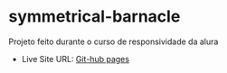 # symmetrical-barnacle
Projeto feito durante o curso de responsividade da alura

- Live Site URL: [Git-hub pages](https://nayseboy.github.io/Alura-books/)

